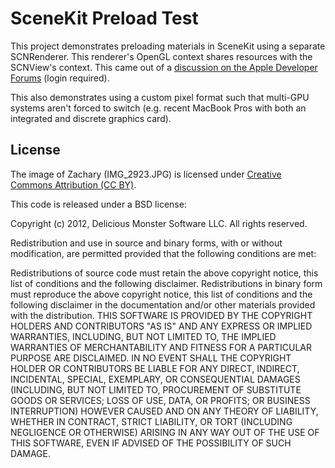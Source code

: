 # SceneKit Preload Test
This project demonstrates preloading materials in SceneKit using a separate SCNRenderer. This renderer's OpenGL context shares resources with the SCNView's context. This came out of a [discussion on the Apple Developer Forums](https://devforums.apple.com/message/719293) (login required).

This also demonstrates using a custom pixel format such that multi-GPU systems aren't forced to switch (e.g. recent MacBook Pros with both an integrated and discrete graphics card).

## License
The image of Zachary (IMG_2923.JPG) is licensed under [Creative Commons Attribution (CC BY)](http://creativecommons.org/licenses/by/3.0).

This code is released under a BSD license:

Copyright (c) 2012, Delicious Monster Software LLC.
All rights reserved.

Redistribution and use in source and binary forms, with or without modification, are permitted provided that the following conditions are met:

Redistributions of source code must retain the above copyright notice, this list of conditions and the following disclaimer.
Redistributions in binary form must reproduce the above copyright notice, this list of conditions and the following disclaimer in the documentation and/or other materials provided with the distribution.
THIS SOFTWARE IS PROVIDED BY THE COPYRIGHT HOLDERS AND CONTRIBUTORS "AS IS" AND ANY EXPRESS OR IMPLIED WARRANTIES, INCLUDING, BUT NOT LIMITED TO, THE IMPLIED WARRANTIES OF MERCHANTABILITY AND FITNESS FOR A PARTICULAR PURPOSE ARE DISCLAIMED. IN NO EVENT SHALL THE COPYRIGHT HOLDER OR CONTRIBUTORS BE LIABLE FOR ANY DIRECT, INDIRECT, INCIDENTAL, SPECIAL, EXEMPLARY, OR CONSEQUENTIAL DAMAGES (INCLUDING, BUT NOT LIMITED TO, PROCUREMENT OF SUBSTITUTE GOODS OR SERVICES; LOSS OF USE, DATA, OR PROFITS; OR BUSINESS INTERRUPTION) HOWEVER CAUSED AND ON ANY THEORY OF LIABILITY, WHETHER IN CONTRACT, STRICT LIABILITY, OR TORT (INCLUDING NEGLIGENCE OR OTHERWISE) ARISING IN ANY WAY OUT OF THE USE OF THIS SOFTWARE, EVEN IF ADVISED OF THE POSSIBILITY OF SUCH DAMAGE.
